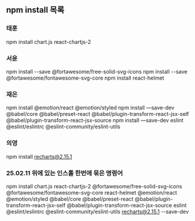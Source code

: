 ## npm install 목록

### 태훈

npm install chart.js react-chartjs-2

### 서윤

npm install --save @fortawesome/free-solid-svg-icons
npm install --save @fortawesome/fontawesome-svg-core
npm install react-helmet

### 재은

npm install @emotion/react @emotion/styled
npm install —save-dev @babel/core @babel/preset-react @babel/plugin-transform-react-jsx-self @babel/plugin-transform-react-jsx-source
npm install —save-dev eslint @eslint/eslintrc @eslint-community/eslint-utils

### 의영

npm install recharts@2.15.1

### 25.02.11 위에 있는 인스톨 한번에 묶은 명령어

npm install chart.js react-chartjs-2 @fortawesome/free-solid-svg-icons @fortawesome/fontawesome-svg-core react-helmet @emotion/react @emotion/styled @babel/core @babel/preset-react @babel/plugin-transform-react-jsx-self @babel/plugin-transform-react-jsx-source eslint @eslint/eslintrc @eslint-community/eslint-utils recharts@2.15.1 --save-dev
